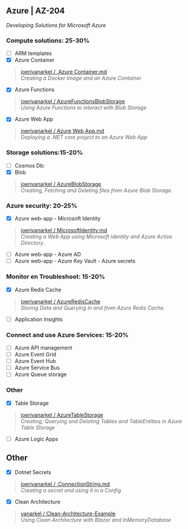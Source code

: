 
## Azure | AZ-204
_Developing Solutions for Microsoft Azure_
  
### Compute solutions: 25-30%
- [ ] ARM templates
- [x] Azure Container

> [joerivanarkel / .Azure Container.md](https://gist.github.com/joerivanarkel/31d03a9f1052b30762ff5cb2f4b01519) <br>
> *Creating a Docker Image and an Azure Container*

- [x] Azure Functions

> [joerivanarkel / AzureFunctionsBlobStorage](https://github.com/joerivanarkel/AzureFunctionsBlobStorage) <br>
> *Using Azure Functions to interact with Blob Storage*

- [x] Azure Web App
  
> [joerivanarkel / Azure Web App.md](https://gist.github.com/joerivanarkel/9a1fc674c2f335f3e58fea3491920fc3) <br>
> *Deploying a .NET core project to an Azure Web App*
  
### Storage solutions:15-20%
- [ ] Cosmos Db:
- [x] Blob

> [joerivanarkel / AzureBlobStorage](https://github.com/joerivanarkel/AzureBlobStorage) <br>
> *Creating, Fetching and Deleting files from Azure Blob Storage.*


### Azure security: 20-25%
- [x] Azure web-app - Microsoft Identity
  
> [joerivanarkel / MicrosoftIdentity.md](https://gist.github.com/joerivanarkel/129ed936515e8e1642d6e05f6cd68cc3) <br>
> *Creating a Web App using Microsoft Identity and Azure Active Directory.*
  
- [ ] Azure web-app - Azure AD
- [ ] Azure web-app - Azure Key Vault - Azure secrets

### Monitor en Troubleshoot: 15-20%
- [x] Azure Redis Cache
  
> [joerivanarkel / AzureRedisCache](https://github.com/joerivanarkel/AzureRedisCache) <br>
> *Storing Data and Querying in and from Azure Redis Cache.*
  
- [ ] Application Insights

### Connect and use Azure Services: 15-20%
- [ ] Azure API management
- [ ] Azure Event Grid
- [ ] Azure Event Hub
- [ ] Azure Service Bus
- [ ] Azure Queue storage
  
### Other
- [x] Table Storage

> [joerivanarkel / AzureTableStorage](https://github.com/joerivanarkel/AzureTableStorage) <br>
> *Creating, Querying and Deleting Tables and TableEntities in Azure Table Storage*
  
- [ ] Azure Logic Apps

## Other
  
- [x] Dotnet Secrets
> [joerivanarkel / .ConnectionString.md](https://gist.github.com/joerivanarkel/d5e11169d9a638678646f945d76a3989) <br>
> *Creating a secret and using it in a Config*
  
- [x] Clean Architecture
> [vanarkel / Clean-Architecture-Example](https://github.com/vanarkel/Clean-Architecture-Example) <br>
> _Using Clean Architecture with Blazor and InMemoryDatabase_
